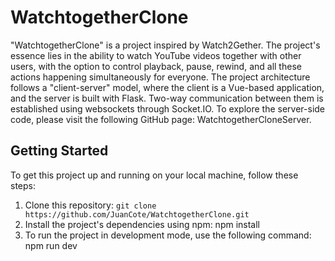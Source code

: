 # WatchtogetherClone

"WatchtogetherClone" is a project inspired by Watch2Gether. The project's essence lies in the ability to watch YouTube videos together with other users, with the option to control playback, pause, rewind, and all these actions happening simultaneously for everyone.
The project architecture follows a "client-server" model, where the client is a Vue-based application, and the server is built with Flask. Two-way communication between them is established using websockets through Socket.IO. To explore the server-side code, please visit the following GitHub page: WatchtogetherCloneServer.

## Getting Started

To get this project up and running on your local machine, follow these steps:

1. Clone this repository: `git clone https://github.com/JuanCote/WatchtogetherClone.git`
2. Install the project's dependencies using npm: npm install
3. To run the project in development mode, use the following command: npm run dev



